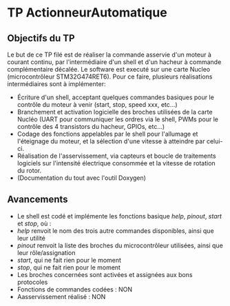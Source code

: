 # TP ActionneurAutomatique

## Objectifs du TP
Le but de ce TP filé est de réaliser la commande asservie d'un moteur à courant continu, par l'intermédiaire d'un shell et d'un hacheur à commande complémentaire décalée. Le software est executé sur une carte Nucleo (microcontrôleur STM32G474RET6).
Pour ce faire, plusieurs réalisations intermédiaires sont à implémenter:
* Écriture d'un shell, acceptant quelques commandes basiques pour le contrôle du moteur à venir (start, stop, speed xxx, etc...)
* Branchement et activation logicielle des broches utilisées de la carte Nucléo (UART pour communiquer les ordres via le shell, PWMs pour le contrôle des 4 transistors du hacheur, GPIOs, etc...)
* Codage des fonctions appelables par le shell pour l'allumage et l'éteignage du moteur, et la sélection d'une vitesse à atteindre par celui-ci.
* Réalisation de l'asservissement, via capteurs et boucle de traitements logiciels sur l'intensité électrique consommée et la vitesse de rotation du rotor.
* (Documentation du tout avec l'outil Doxygen)

## Avancements
* Le shell est codé et implémente les fonctions basique *help*, *pinout*, *start* et *stop*, où :
 * *help* renvoit le nom des trois autre commandes disponibles, ainsi que leur utilité
 * *pinout* renvoit la liste des broches du microcontrôleur utilisées, ainsi que leur rôle/assignation
 * *start*, qui ne fait rien pour le moment
 * *stop*, qui ne fait rien pour le moment
* Les broches concernées sont activées et assignées aux bons protocoles
* Fonctions de commandes codées : NON
* Aasservissement réalisé : NON
